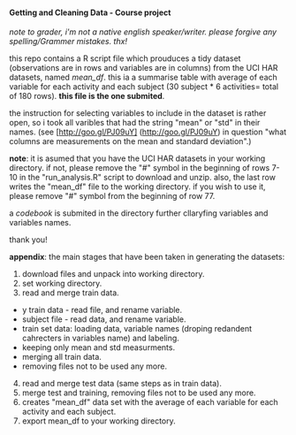 #### Getting and Cleaning Data - Course project
*note to grader, i'm not a native english speaker/writer. please forgive any spelling/Grammer mistakes. thx!*

this repo contains a R script file which prouduces a tidy dataset (observations are in rows and variables are in columns) from the UCI HAR datasets, named *mean_df*. this ia a summarise table with average of each variable for each activity and each subject (30 subject * 6 activities= total of 180 rows). **this file is the one submited**.

the instruction for selecting variables to include in the dataset is rather open, so i took all varibles that had the string "mean" or "std" in their names. (see [http://goo.gl/PJ09uY] (http://goo.gl/PJ09uY) in question "what columns are measurements on the mean and standard deviation".)  

**note**: it is asumed that you have the UCI HAR datasets in your working directory. if not, please remove the "#" symbol
in the beginning of rows 7-10 in the "run_analysis.R" script to download and unzip. also, the last row writes the      "mean_df" file to the working directory. if you wish to use it, please remove "#" symbol from the beginning of row 77.

a *codebook* is submited in the directory further cllaryfing variables and variables names.

thank you!

**appendix**: the main stages that have been taken in generating the datasets:

1. download files and unpack into working directory.
2. set working directory.
3. read and merge train data.
  * y train data - read file, and rename variable.
  * subject file - read data, and rename variable.
  * train set data: loading data, variable names (droping redandent cahrecters in variables name) and labeling.
  * keeping only mean and std measurments.
  * merging all train data.
  * removing files not to be used any more.
4. read and merge test data (same steps as in train data).
5. merge test and training, removing files not to be used any more.
6. creates "mean_df" data set with the average of each variable for each activity and each subject.
7. export mean_df to your working directory.
